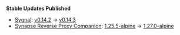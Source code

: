**Stable Updates Published**

* [Sygnal](https://github.com/matrix-org/sygnal): [v0.14.2](https://github.com/matrix-org/sygnal/releases/tag/v0.14.2) -> [v0.14.3](https://github.com/matrix-org/sygnal/releases/tag/v0.14.3)
* [Synapse Reverse Proxy Companion](https://github.com/nginx/nginx): [1.25.5-alpine](https://github.com/nginx/nginx/releases/tag/release-1.25.5) -> [1.27.0-alpine](https://github.com/nginx/nginx/releases/tag/release-1.27.0)
